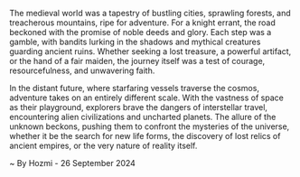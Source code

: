 
The medieval world was a tapestry of bustling cities, sprawling forests, and treacherous mountains, ripe for adventure. For a knight errant, the road beckoned with the promise of noble deeds and glory.  Each step was a gamble, with bandits lurking in the shadows and mythical creatures guarding ancient ruins. Whether seeking a lost treasure, a powerful artifact, or the hand of a fair maiden, the journey itself was a test of courage, resourcefulness, and unwavering faith. 

In the distant future, where starfaring vessels traverse the cosmos, adventure takes on an entirely different scale.  With the vastness of space as their playground, explorers brave the dangers of interstellar travel, encountering alien civilizations and uncharted planets.  The allure of the unknown beckons, pushing them to confront the mysteries of the universe, whether it be the search for new life forms, the discovery of lost relics of ancient empires, or the very nature of reality itself. 

~ By Hozmi - 26 September 2024
